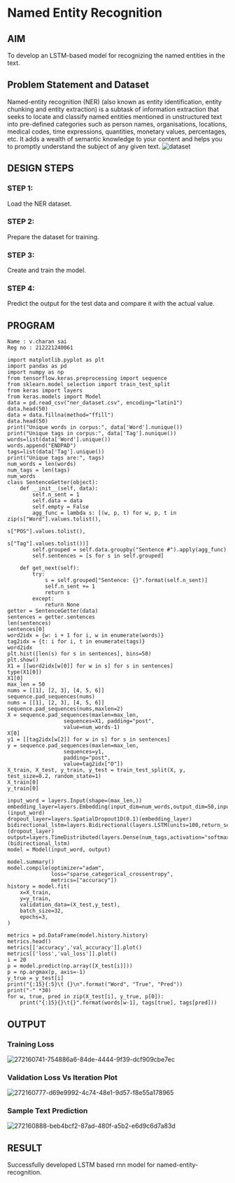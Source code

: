 # Named Entity Recognition

## AIM

To develop an LSTM-based model for recognizing the named entities in the text.

## Problem Statement and Dataset
Named-entity recognition (NER) (also known as entity identification, entity chunking and entity extraction) is a subtask of information extraction that seeks to locate and classify named entities mentioned in unstructured text into pre-defined categories such as person names, organisations, locations, medical codes, time expressions, quantities, monetary values, percentages, etc. It adds a wealth of semantic knowledge to your content and helps you to promptly understand the subject of any given text.
![dataset](https://github.com/charansai0/named-entity-recognition/assets/94296221/87a15483-b4da-4aa5-8b25-4fa13273de4f)


## DESIGN STEPS
### STEP 1:
Load the NER dataset.

### STEP 2:
Prepare the dataset for training.

### STEP 3:
Create and train the model.

### STEP 4:
Predict the output for the test data and compare it with the actual value.

## PROGRAM
~~~
Name : v.charan sai
Reg no : 212221240061
~~~
~~~
import matplotlib.pyplot as plt
import pandas as pd
import numpy as np
from tensorflow.keras.preprocessing import sequence
from sklearn.model_selection import train_test_split
from keras import layers
from keras.models import Model
data = pd.read_csv("ner_dataset.csv", encoding="latin1")
data.head(50)
data = data.fillna(method="ffill")
data.head(50)
print("Unique words in corpus:", data['Word'].nunique())
print("Unique tags in corpus:", data['Tag'].nunique())
words=list(data['Word'].unique())
words.append("ENDPAD")
tags=list(data['Tag'].unique())
print("Unique tags are:", tags)
num_words = len(words)
num_tags = len(tags)
num_words
class SentenceGetter(object):
    def __init__(self, data):
        self.n_sent = 1
        self.data = data
        self.empty = False
        agg_func = lambda s: [(w, p, t) for w, p, t in zip(s["Word"].values.tolist(),
                                                           s["POS"].values.tolist(),
                                                           s["Tag"].values.tolist())]
        self.grouped = self.data.groupby("Sentence #").apply(agg_func)
        self.sentences = [s for s in self.grouped]

    def get_next(self):
        try:
            s = self.grouped["Sentence: {}".format(self.n_sent)]
            self.n_sent += 1
            return s
        except:
            return None
getter = SentenceGetter(data)
sentences = getter.sentences
len(sentences)
sentences[0]
word2idx = {w: i + 1 for i, w in enumerate(words)}
tag2idx = {t: i for i, t in enumerate(tags)}
word2idx
plt.hist([len(s) for s in sentences], bins=50)
plt.show()
X1 = [[word2idx[w[0]] for w in s] for s in sentences]
type(X1[0])
X1[0]
max_len = 50
nums = [[1], [2, 3], [4, 5, 6]]
sequence.pad_sequences(nums)
nums = [[1], [2, 3], [4, 5, 6]]
sequence.pad_sequences(nums,maxlen=2)
X = sequence.pad_sequences(maxlen=max_len,
                  sequences=X1, padding="post",
                  value=num_words-1)
X[0]
y1 = [[tag2idx[w[2]] for w in s] for s in sentences]
y = sequence.pad_sequences(maxlen=max_len,
                  sequences=y1,
                  padding="post",
                  value=tag2idx["O"])
X_train, X_test, y_train, y_test = train_test_split(X, y, test_size=0.2, random_state=1)
X_train[0]
y_train[0]

input_word = layers.Input(shape=(max_len,))
embedding_layer=layers.Embedding(input_dim=num_words,output_dim=50,input_length=max_len)(input_word)
dropout_layer=layers.SpatialDropout1D(0.1)(embedding_layer)
bidirectional_lstm=layers.Bidirectional(layers.LSTM(units=100,return_sequences=True,recurrent_dropout=0.1))(dropout_layer)
output=layers.TimeDistributed(layers.Dense(num_tags,activation="softmax"))(bidirectional_lstm)
model = Model(input_word, output)

model.summary()
model.compile(optimizer="adam",
              loss="sparse_categorical_crossentropy",
              metrics=["accuracy"])
history = model.fit(
    x=X_train,
    y=y_train,
    validation_data=(X_test,y_test),
    batch_size=32,
    epochs=3,
)

metrics = pd.DataFrame(model.history.history)
metrics.head()
metrics[['accuracy','val_accuracy']].plot()
metrics[['loss','val_loss']].plot()
i = 20
p = model.predict(np.array([X_test[i]]))
p = np.argmax(p, axis=-1)
y_true = y_test[i]
print("{:15}{:5}\t {}\n".format("Word", "True", "Pred"))
print("-" *30)
for w, true, pred in zip(X_test[i], y_true, p[0]):
    print("{:15}{}\t{}".format(words[w-1], tags[true], tags[pred]))

~~~

## OUTPUT


### Training Loss 
![272160741-754886a6-84de-4444-9f39-dcf909cbe7ec](https://github.com/charansai0/named-entity-recognition/assets/94296221/5b16e050-3bb8-46d5-ad91-cd24bc4f84a7)
### Validation Loss Vs Iteration Plot
![272160777-d69e9992-4c74-48e1-9d57-f8e55a178965](https://github.com/charansai0/named-entity-recognition/assets/94296221/21337042-b8a9-4db4-b1b7-db6bf6f0f60a)

### Sample Text Prediction
![272160888-beb4bcf2-87ad-480f-a5b2-e6d9c6d7a83d](https://github.com/charansai0/named-entity-recognition/assets/94296221/f7b8a73d-4049-4805-a84c-de7bb27edf22)


## RESULT
Successfully developed LSTM based rnn model for named-entity-recognition.
